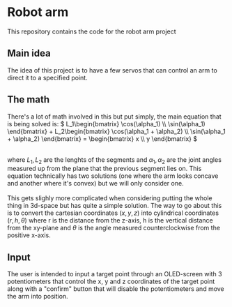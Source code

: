 # Robot arm
This repository contains the code for the robot arm project

## Main idea
The idea of this project is to have a few servos that can control an arm to direct it to a specified point. 


## The math
There's a lot of math involved in this but put simply, the main equation that is being solved is: 
$`
L_1\begin{bmatrix} \cos(\alpha_1) \\ \sin(\alpha_1) \end{bmatrix} + L_2\begin{bmatrix} \cos(\alpha_1 + \alpha_2) \\ \sin(\alpha_1 + \alpha_2) \end{bmatrix} = \begin{bmatrix} x \\ y \end{bmatrix} 
`$ 
 
\
where $`L_1, L_2`$ are the lenghts of the segments and
$`\alpha_1, \alpha_2`$ are the joint angles measured up from the plane that the previous segment lies on. 
This equation technically has two solutions (one where the arm looks concave and another where it's convex) but we will only consider one. \
\
This gets slighly more complicated when considering putting the whole thing in 3d-space but has quite a simple solution.
The way to go about this is to convert the cartesian coordinates $`(x,y,z)`$ into cylindrical coordinates $`(r,h,\theta)`$ where r is the distance from the z-axis, h is the vertical distance from the xy-plane and $\theta$ is the angle measured counterclockwise from the positive x-axis.
 

## Input

The user is intended to input a target point through an OLED-screen with 3 potentiometers that control the x, y and z coordinates of the target point along with a "confirm" button that will disable the potentiometers and move the arm into position.
